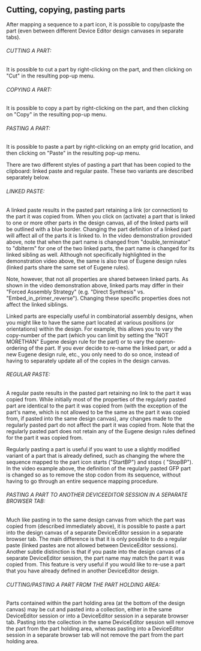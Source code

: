 ## Cutting, copying, pasting parts

After mapping a sequence to a part icon, it is possible to copy/paste the part (even between different Device Editor design canvases in separate tabs).

###### CUTTING A PART:

It is possible to cut a part by right-clicking on the part, and then clicking on "Cut" in the resulting pop-up menu. 

###### COPYING A PART:

It is possible to copy a part by right-clicking on the part, and then clicking on "Copy" in the resulting pop-up menu. 

###### PASTING A PART:

It is possible to paste a part by right-clicking on an empty grid location, and then clicking on "Paste" in the resulting pop-up menu. 

There are two different styles of pasting a part that has been copied to the clipboard: linked paste and regular paste. These two variants are described separately below.

###### LINKED PASTE:

A linked paste results in the pasted part retaining a link (or connection) to the part it was copied from. When you click on (activate) a part that is linked to one or more other parts in the design canvas, all of the linked parts will be outlined with a blue border. Changing the part definition of a linked part will affect all of the parts it is linked to. In the video demonstration provided above, note that when the part name is changed from "double_terminator" to "dblterm" for one of the two linked parts, the part name is changed for its linked sibling as well. Although not specifically highlighted in the demonstration video above, the same is also true of Eugene design rules (linked parts share the same set of Eugene rules).

Note, however, that not all properties are shared between linked parts. As shown in the video demonstration above, linked parts may differ in their "Forced Assembly Strategy" (e.g. "Direct Synthesis" vs. "Embed_in_primer_reverse"). Changing these specific properties does not affect the linked siblings.

Linked parts are especially useful in combinatorial assembly designs, when you might like to have the same part located at various positions (or orientations) within the design. For example, this allows you to vary the copy-number of the part (which you can limit by setting the "NOT MORETHAN" Eugene design rule for the part) or to vary the operon-ordering of the part. If you ever decide to re-name the linked part, or add a new Eugene design rule, etc., you only need to do so once, instead of having to separately update all of the copies in the design canvas.

###### REGULAR PASTE:

A regular paste results in the pasted part retaining no link to the part it was copied from. While initially most of the properties of the regularly pasted part are identical to the part it was copied from (with the exception of the part's name, which is not allowed to be the same as the part it was copied from, if pasted into the same design canvas), any changes made to the regularly pasted part do not affect the part it was copied from. Note that the regularly pasted part does not retain any of the Eugene design rules defined for the part it was copied from.

Regularly pasting a part is useful if you want to use a slightly modified variant of a part that is already defined, such as changing the where the sequence mapped to the part icon starts ("StartBP") and stops ( "StopBP"). In the video example above, the definition of the regularly pasted GFP part is changed so as to remove the stop codon from its sequence, without having to go through an entire sequence mapping procedure.

###### PASTING A PART TO ANOTHER DEVICEEDITOR SESSION IN A SEPARATE BROWSER TAB:

Much like pasting in to the same design canvas from which the part was copied from (described immediately above), it is possible to paste a part into the design canvas of a separate DeviceEditor session in a separate browser tab. The main difference is that it is only possible to do a regular paste (linked pastes are not allowed between DeviceEditor sessions). Another subtle distinction is that if you paste into the design canvas of a separate DeviceEditor session, the part name may match the part it was copied from. This feature is very useful if you would like to re-use a part that you have already defined in another DeviceEditor design.

###### CUTTING/PASTING A PART FROM THE PART HOLDING AREA:

Parts contained within the part holding area (at the bottom of the design canvas) may be cut and pasted into a collection, either in the same DeviceEditor session or into a DeviceEditor session in a separate browser tab. Pasting into the collection in the same DeviceEditor session will remove the part from the part holding area, whereas pasting into a DeviceEditor session in a separate browser tab will not remove the part from the part holding area.
